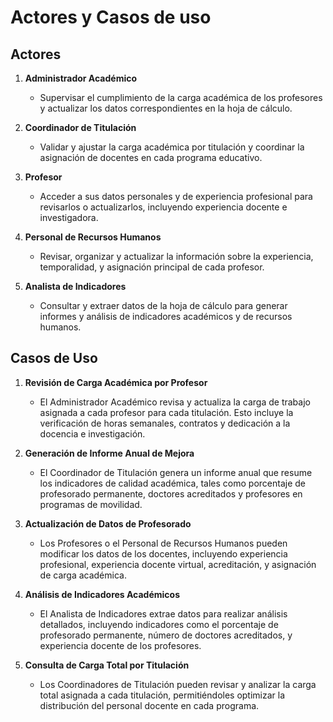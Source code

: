 # Actores y Casos de uso

## Actores

1. **Administrador Académico**  
   - Supervisar el cumplimiento de la carga académica de los profesores y actualizar los datos correspondientes en la hoja de cálculo.

2. **Coordinador de Titulación**  
   - Validar y ajustar la carga académica por titulación y coordinar la asignación de docentes en cada programa educativo.

3. **Profesor**  
   - Acceder a sus datos personales y de experiencia profesional para revisarlos o actualizarlos, incluyendo experiencia docente e investigadora.

4. **Personal de Recursos Humanos**  
   - Revisar, organizar y actualizar la información sobre la experiencia, temporalidad, y asignación principal de cada profesor.

5. **Analista de Indicadores**  
   - Consultar y extraer datos de la hoja de cálculo para generar informes y análisis de indicadores académicos y de recursos humanos.

## Casos de Uso

1. **Revisión de Carga Académica por Profesor**  
   - El Administrador Académico revisa y actualiza la carga de trabajo asignada a cada profesor para cada titulación. Esto incluye la verificación de horas semanales, contratos y dedicación a la docencia e investigación.

2. **Generación de Informe Anual de Mejora**  
   - El Coordinador de Titulación genera un informe anual que resume los indicadores de calidad académica, tales como porcentaje de profesorado permanente, doctores acreditados y profesores en programas de movilidad.

3. **Actualización de Datos de Profesorado**  
   - Los Profesores o el Personal de Recursos Humanos pueden modificar los datos de los docentes, incluyendo experiencia profesional, experiencia docente virtual, acreditación, y asignación de carga académica.

4. **Análisis de Indicadores Académicos**  
   - El Analista de Indicadores extrae datos para realizar análisis detallados, incluyendo indicadores como el porcentaje de profesorado permanente, número de doctores acreditados, y experiencia docente de los profesores.

5. **Consulta de Carga Total por Titulación**  
   - Los Coordinadores de Titulación pueden revisar y analizar la carga total asignada a cada titulación, permitiéndoles optimizar la distribución del personal docente en cada programa.